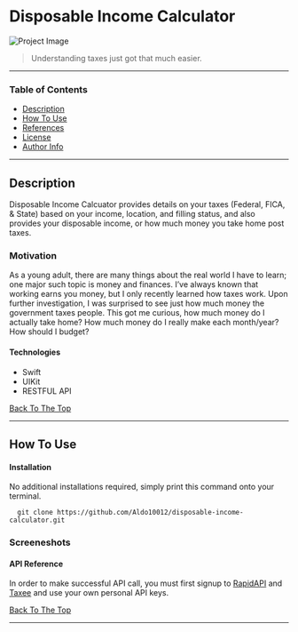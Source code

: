 # Disposable Income Calculator
![Project Image](project-image-url)

> Understanding taxes just got that much easier.

---

### Table of Contents

- [Description](#description)
- [How To Use](#how-to-use)
- [References](#references)
- [License](#license)
- [Author Info](#author-info)

---

## Description

Disposable Income Calcuator provides details on your taxes (Federal, FICA, & State) based on your income, location, and filling status, and also provides your disposable income, or how much money you take home post taxes.

### Motivation

As a young adult, there are many things about the real world I have to learn; one major such topic is money and finances. I’ve always known that working earns you money, but I only recently learned how taxes work. Upon further investigation, I was surprised to see just how much money the government taxes people. This got me curious, how much money do I actually take home? How much money do I really make each month/year? How should I budget?

#### Technologies

- Swift
- UIKit
- RESTFUL API

[Back To The Top](#read-me-template)

---

## How To Use

#### Installation

No additional installations required, simply print this command onto your terminal.
```
  git clone https://github.com/Aldo10012/disposable-income-calculator.git
```

### Screeneshots






#### API Reference

In order to make successful API call, you must first signup to [RapidAPI](https://rapidapi.com/stylinandy/api/taxee/) and [Taxee](https://taxee.io/) and use your own personal API keys.

[Back To The Top](#read-me-template)

---


